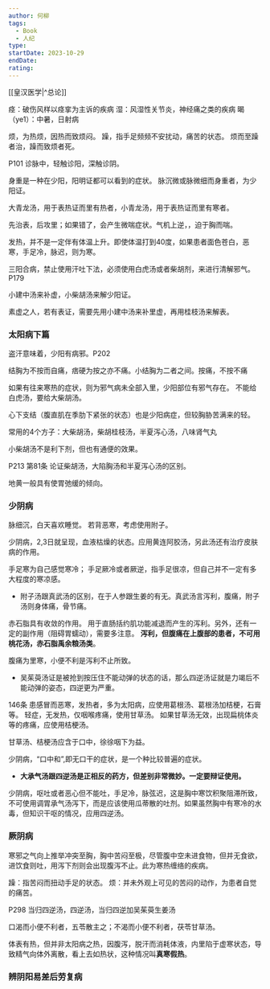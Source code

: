 ```yaml
---
author: 何柳
tags:
  - Book
  - 人纪
type: 
startDate: 2023-10-29
endDate: 
rating: 
---
```


[[皇汉医学|^总论]]

痉：破伤风样以痉挛为主诉的疾病
湿：风湿性关节炎，神经痛之类的疾病
暍（ye1）：中暑，日射病

烦，为热烦，因热而致烦闷。
躁，指手足频频不安扰动，痛苦的状态。
烦而至躁者治，躁而致烦者死。


P101 
诊脉中，轻触诊阳，深触诊阴。


身重是一种在少阳，阳明证都可以看到的症状。
脉沉微或脉微细而身重者，为少阳证。


大青龙汤，用于表热证而里有热者，小青龙汤，用于表热证而里有寒者。

先治表，后攻里；如果错了，会产生微喘症状。气机上逆，，迫于胸而喘。

发热，并不是一定伴有体温上升。即使体温打到40度，如果患者面色苍白，恶寒，手足冷，脉迟，则为寒。

三阳合病，禁止使用汗吐下法，必须使用白虎汤或者柴胡剂，来进行清解邪气。P179

小建中汤来补虚，小柴胡汤来解少阳证。

素虚之人，若有表证，需要先用小建中汤来补里虚，再用桂枝汤来解表。

### 太阳病下篇

盗汗意味着，少阳有病邪。P202

结胸为不按而自痛，痞硬为按之亦不痛。小结胸为二者之间。按痛，不按不痛

如果有往来寒热的症状，则为邪气病未全部入里，少阳部位有邪气存在。 不能给白虎汤，要给大柴胡汤。


心下支结（腹直肌在季肋下紧张的状态）也是少阳病症，但较胸胁苦满来的轻。

常用的4个方子：大柴胡汤，柴胡桂枝汤，半夏泻心汤，八味肾气丸

小柴胡汤不是利下剂，但也有通便的效果。

P213 第81条 论证柴胡汤，大陷胸汤和半夏泻心汤的区别。

地黄一般具有使胃弛缓的倾向。



### 少阴病

脉细沉，白天喜欢睡觉。
若背恶寒，考虑使用附子。

少阴病，2,3日就呈现，血液枯燥的状态。应用黄连阿胶汤，另此汤还有治疗皮肤病的作用。


手足寒为自己感觉寒冷；
手足厥冷或者厥逆，指手足很凉，但自己并不一定有多大程度的寒凉感。



* 附子汤跟真武汤的区别，在于人参跟生姜的有无。真武汤言泻利，腹痛，附子汤则身体痛，骨节痛。 

赤石脂具有收敛的作用。 用于直肠括约肌功能减退而产生的泻利。另外，还有一定的副作用（阻碍胃蠕动），需要多注意。
**泻利，但腹痛在上腹部的患者，不可用桃花汤，赤石脂禹余粮汤类**。

腹痛为里寒，小便不利是泻利不止所致。

- 吴茱萸汤证是被抢到按压住不能动弹的状态的话，那么四逆汤证就是力竭后不能动弹的姿态，四逆更为严重。



146条
患感冒而恶寒，发热者，多为太阳病，应使用葛根汤、葛根汤加桔梗，石膏等。
轻症，无发热，仅咽喉疼痛，使用甘草汤。
如果甘草汤无效，出现扁桃体炎等的疼痛，应使用桔梗汤。

甘草汤、桔梗汤应含于口中，徐徐咽下为益。

少阴病，“口中和”,即无口干的症状，是一个种比较普遍的症状。

- **大承气汤跟四逆汤是正相反的药方，但差别非常微妙。一定要辩证使用。**

少阴病，呕吐或者恶心但不能吐，手足冷，脉弦迟，这是胸中寒饮积聚阻滞所致，不可使用调胃承气汤泻下，而是应该使用瓜蒂散的吐剂。如果虽然胸中有寒冷的水毒，但知识干呕的情况，应用四逆汤。


### 厥阴病


寒邪之气向上推举冲突至胸，胸中苦闷至极，尽管腹中空未进食物，但并无食欲，进饮食则吐，用泻下剂则会出现腹泻不止。此为寒热缠络的疾病。


躁：指苦闷而扭动手足的状态。
烦：并未外观上可见的苦闷的动作，为患者自觉的痛苦。


P298 当归四逆汤，四逆汤，当归四逆加吴茱萸生姜汤

口渴而小便不利者，五苓散主之；不渴而小便不利者，茯苓甘草汤。

体表有热，但并非太阳病之热，因腹泻，脱汗而消耗体液，内里陷于虚寒状态，导致精气向体外离散，看上去如热状，这种情况叫**真寒假热**。



### 辨阴阳易差后劳复病
















